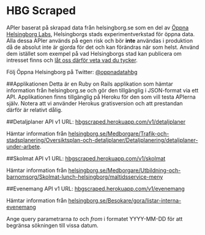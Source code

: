 HBG Scraped
==========

APIer baserat på skrapad data från helsingborg.se som en del av [Öppna Helsingborg Labs](https://oppna.helsingborg.se/?page_id=29), Helsingborgs stads experimentverkstad för öppna data. Alla dessa APIer används på egen risk och bör **inte** användas i produktion då de absolut inte är gjorda för det och kan förändras när som helst. Använd dem istället som exempel på vad Helsingborgs stad kan publicera om intresset finns och [låt oss därför veta vad du tycker](https://oppna.helsingborg.se/?page_id=33). 

Följ Öppna Helsingborg på Twitter: [@oppnadatahbg](https://twitter.com/oppnadatahbg)

##Applikationen
Detta är en Ruby on Rails applikation som hämtar information från helsingborg.se och gör den tillgänglig i JSON-format via ett API. Applikationen finns tillgänglig på Heroku för den som vill testa APIerna själv. Notera att vi använder Herokus gratisversion och att prestandan därför är relativt dålig. 

##Detaljplaner API v1
URL: [hbgscraped.herokuapp.com/v1/detaljplaner](http://hbgscraped.herokuapp.com/v1/detaljplaner)

Hämtar information från [helsingborg.se/Medborgare/Trafik-och-stadsplanering/Oversiktsplan-och-detaljplaner/Detaljplanering/detaljplaner-under-arbete](http://www.helsingborg.se/Medborgare/Trafik-och-stadsplanering/Oversiktsplan-och-detaljplaner/Detaljplanering/detaljplaner-under-arbete/).

##Skolmat API v1
URL: [hbgscraped.herokuapp.com/v1/skolmat](http://hbgscraped.herokuapp.com/v1/skolmat)

Hämtar information från [helsingborg.se/Medborgare/Utbildning-och-barnomsorg/Skolmat-lunch-helsingborg/maltidsservice-meny](http://www.helsingborg.se/Medborgare/Utbildning-och-barnomsorg/Skolmat-lunch-helsingborg/maltidsservice-meny/)

##Evenemang API v1
URL: [hbgscraped.herokuapp.com/v1/evenemang](http://hbgscraped.herokuapp.com/v1/evenemang)

Hämtar information från [helsingborg.se/Besokare/gora/listar-interna-evenemang](http://www.helsingborg.se/Besokare/gora/listar-interna-evenemang)

Ange query parametrarna *to* och *from* i formatet YYYY-MM-DD för att begränsa sökningen till vissa datum.